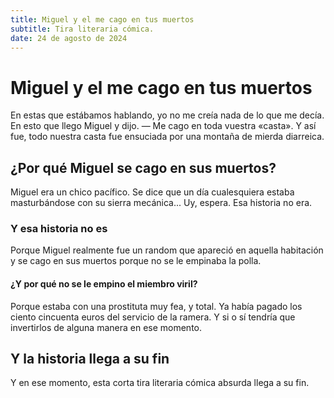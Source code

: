 ```yaml
---
title: Miguel y el me cago en tus muertos
subtitle: Tira literaria cómica.
date: 24 de agosto de 2024
---
```



# Miguel y el me cago en tus muertos

En estas que estábamos hablando, yo no me creía nada de lo que me decía.
En esto que llego Miguel y dijo. — Me cago en toda vuestra «casta». Y
así fue, todo nuestra casta fue ensuciada por una montaña de mierda
diarreica.

## ¿Por qué Miguel se cago en sus muertos?

Miguel era un chico pacífico. Se dice que un día cualesquiera estaba
masturbándose con su sierra mecánica... Uy, espera. Esa historia no era.

### Y esa historia no es

Porque Miguel realmente fue un random que apareció en aquella habitación
y se cago en sus muertos porque no se le empinaba la polla.

#### ¿Y por qué no se le empino el miembro viril?

Porque estaba con una prostituta muy fea, y total. Ya había pagado los
ciento cincuenta euros del servicio de la ramera. Y si o sí tendría que
invertirlos de alguna manera en ese momento.

## Y la historia llega a su fin

Y en ese momento, esta corta tira literaria cómica absurda llega a su
fin.
